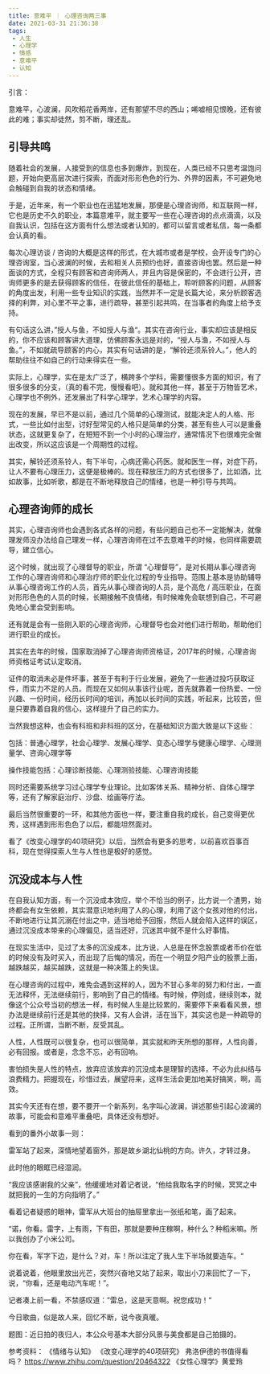 ```yaml
---
title: 意难平 ｜ 心理咨询两三事
date: 2021-03-31 21:36:38
tags: 
 - 人生
 - 心理学
 - 情感
 - 意难平
 - 认知
---
```


引言：

意难平，心波澜，风吹稻花香两岸，还有那望不尽的西山；唏嘘相见恨晚，还有彼此的难；事实却徒然，剪不断，理还乱。

## 引导共鸣

随着社会的发展，人接受到的信息也多到爆炸，到现在，人类已经不只思考温饱问题，开始向更高层次进行探索，而面对形形色色的行为、外界的因素，不可避免地会触碰到自我的状态和情绪。

于是，近年来，有一个职业也在迅猛地发展，那便是心理咨询师，和互联网一样，它也是历史不久的职业，本篇意难平，就主要写一些在心理咨询的点点滴滴，以及自我认识，包括在这方面有什么想法或者认知的，都可以留言或者私信，每一条都会认真的看。

每次心理访谈 / 咨询的大概是这样的形式，在大城市或者是学校，会开设专门的心理咨询室，当心波澜的时候，去和相关人员预约也好，直接咨询也罢。然后是一种面谈的方式，全程只有顾客和咨询师两人，并且内容是保密的，不会进行公开，咨询师更多的是去获得顾客的信任，在彼此信任的基础上，聆听顾客的问题，从顾客的角度出发，利用一些专业知识的实践，当然并不一定是长篇大论，来分析顾客选择的利弊，对心里不平之事，进行疏导，甚至引起共鸣，在当事者的角度上给予支持。

有句话这么讲，”授人与鱼，不如授人与渔“。其实在咨询行业，事实却应该是相反的，你不应该和顾客讲大道理，仿佛顾客永远是对的，“授人与渔，不如授人与鱼。”，不如就疏导顾客的内心，其实有句话讲的是，“解铃还须系铃人。”，他人的帮助往往不如自己的行动来得实在一些。

实际上，心理学，实在是太广泛了，横跨多个学科，需要懂很多方面的知识，有了很多很多的分支，（真的看不完，慢慢看吧）。就和其他一样，甚至于万物皆艺术，心理学也不例外，还发展出了科学心理学，艺术心理学的内容。

现在的发展，早已不是以前，通过几个简单的心理测试，就能决定人的人格、形式，一些比如付出型，讨好型常见的人格只是简单的分类，甚至有些人可以是重叠状态，这就更复杂了，在短短不到一个小时的心理治疗，通常情况下也很难完全做出改变，所以这应该是一个周期性的过程。

其实，解铃还须系铃人，有下半句，心病还需心药医。就和医生一样，对症下药，让人不要有心理压力，这便是极棒的。现在释放压力的方式也很多了，比如酒，比如故事，比如听歌，都是在不断地释放自己的情绪，也是一种引导与共鸣。

## 心理咨询师的成长

其实，心理咨询师也会遇到各式各样的问题，有些问题自己也不一定能解决，就像理发师没办法给自己理发一样，心理咨询师在过不去意难平的时候，也同样需要疏导，建立信心。

这个时候，就出现了心理督导的职业，所谓 “心理督导”，是对长期从事心理咨询工作的心理咨询师和心理治疗师的职业化过程的专业指导。范围上基本是协助辅导从事心理咨询工作的人员，首先从事心理咨询的人员，是个高危 / 高压职业，在面对形形色色的人员的时候，长期接触不良情绪，有时候难免会联想到自己，不可避免地心里会受到影响。

还有就是会有一些刚入职的心理咨询师，心理督导也会对他们进行帮助，帮助他们进行职业的成长。

其实在去年的时候，国家取消掉了心理咨询师资格证，2017年的时候，心理咨询师资格证考试认定取消。

证件的取消未必是件坏事，甚至于有利于行业发展，避免了一些通过投巧获取证件，而实力不足的人员。而现在又如何从事该行业呢，首先就靠着一份热爱、一份兴趣、一份时间，经历长时间的培训，再加以长时间的实践，听起来，比较苦，但是只要靠着自我的信心，这样提升了自己的实力。

当然我想这种，也会有科班和非科班的区分，在基础知识方面大致是以下这些：

包括：普通心理学，社会心理学、发展心理学、变态心理学与健康心理学、心理测量学、咨询心理学等

操作技能包括：心理诊断技能、心理测验技能、心理咨询技能

同时还需要系统学习过心理学专业理论。比如客体关系、精神分析、自体心理学等，还有了解家庭治疗、沙盘、绘画等疗法。

最后当然很重要的一环，和其他方面也一样，要注重自我的成长，自己变得更优秀，这样遇到形形色色了以后，都能坦然面对。

看了《改变心理学的40项研究》以后，当然会有更多的思考，以前喜欢百事百科，现在觉得探索人生与人性也是极好的感觉。

## 沉没成本与人性

在自我认知方面，有一个沉没成本效应，举个不恰当的例子，比方说一个渣男，始终都会有女生依赖，其实潜意识地利用了人的心理，利用了这个女孩对他的付出，不断地进行让其沉溺在付出之中，适当地给予回报，然后人就会陷入这样的误区，通过沉没成本带来的心理偏见，适当还好，沉迷其中就不是什么好事情。

在现实生活中，见过了太多的沉没成本，比方说，人总是在怀念股票或者币价在低的时候没有及时买入，而出现了后悔的情况，而在一个明显夕阳产业的股票上面，越跌越买，越买越跌，这就是一种决策上的失误。

在心理咨询的过程中，难免会遇到这样的人，因为不甘心多年的努力和付出，一直无法释怀，无法继续前行，影响到了自己的情绪。有时候，停则成，继续则本，就像这个公众号当初的想法一样，有时候人生是比较累的，需要停下来看看风景，想办法是继续前行还是其他的抉择，又有人会讲，活在当下，其实这也是一种疏导的过程。正所谓，当断不断，反受其乱。

人性，人性既可以很复杂，也可以很简单，其实就和昨天所想的那样，人性向善，必有回报。或者是，念念不忘，必有回响。

害怕损失是人性的特点，放弃应该放弃的沉没成本是理智的选择，不必为此纠结与浪费精力。把握现在，珍惜过去，展望将来，这样生活会更加地美好搞笑，啊，高效。

其实今天还有在想，要不要开一个新系列，名字叫心波澜，讲述那些引起心波澜的故事，可能会和意难平重叠吧，具体还没有想好。

看到的番外小故事一则：

雷军站了起来，深情地望着窗外，那是故乡湖北仙桃的方向。许久，才转过身。

此时他的眼眶已经湿润。

“我应该感谢我的父亲”，他缓缓地对着记者说，“他给我取名字的时候，冥冥之中就把我的一生的方向指明了。”

看着记者疑惑的眼神，雷军从大班台的抽屉里拿出一张纸和笔，画了起来。

“诺，你看。雷字，上有雨，下有田，那就是要种庄稼啊，种什么？种稻米嘛。所以我创办了小米公司。

你在看，军字下边，是什么？对，车！所以注定了我人生下半场就要造车。“

说着说着，他眼里放出光芒，突然兴奋地又站了起来，取出小刀来回忙了一下，说，“你看，还是电动汽车呢！”。

记者凑上前一看，不禁感叹道：”雷总，这是天意啊。祝您成功！“

今日歌曲，似是故人来，回忆不断，说今夜真暖。

题图：近日拍的夜归人，本公众号基本大部分风景与美食都是自己拍摄的。

参考资料：
《情绪与认知》
《改变心理学的40项研究》
弗洛伊德的书值得看吗？
https://www.zhihu.com/question/20464322
《女性心理学》黄爱玲

